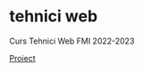 # tehnici web
 Curs Tehnici Web FMI 2022-2023
 
 <a href = "https://sebimih13.github.io/tehnici-web/Proiect/index.html">Proiect</a>
